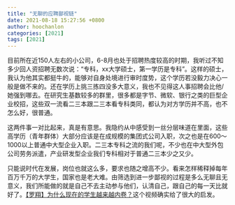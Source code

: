 ```yaml
---
title: "无聊的应聘鄙视链"
date: 2021-08-18 15:27:56 +0800
author: hoochanlon
categories: [2021]
tags: [2021]
---
```


目前所在近150人左右的小公司，6-8月也处于招聘热度较高的时期，我听过不知多少回人资招聘无数次说：“专科，xx大学硕士，第一学历是专科”。这样的硕士，我认为他其实都挺牛的，能够对自身处境进行审时度势，这个学历若没毅力决心一般是做不来的。还在学历上挑三拣四没多大意义，我也不见得这人事招聘会比他/她强到哪去。在研究生基数较多的群里，很多都是字节、微软、银行之类的巨型企业校招，这些双一流看二三本跟二三本看专科类同，都认为对方学历并不高，也不怎么好，很普通。

这两件事一对比起来，真是有意思。我隐约从中感受到一丝分层味道在里面，这些高学历（青年群体）大部分应该是在成规模的集团式公司入职，次之也是在600～1000以上普通中大型企业入职。二三本专科之流的我们呢，不少也在中大型外包公司劳务派遣，产业研发型企业我们专科相对于普通二三本少之又少。 <!-- more -->

只能说时代在发展，岗位也就这么多，要求也随之增高不少。看来怎样稀释掉每年百万千万的大学生，国家也是老大难。由筛选到进一步鄙视的过程是多么无聊且无意义，我们所能做的就是自己不去主动参与他们，认清自己，跟自己的每一天比就好了。[【罗翔】为什么现在的学生越来越内卷？](https://www.bilibili.com/video/BV16q4y1E7wR)这个视频确实给了很大的启发。

